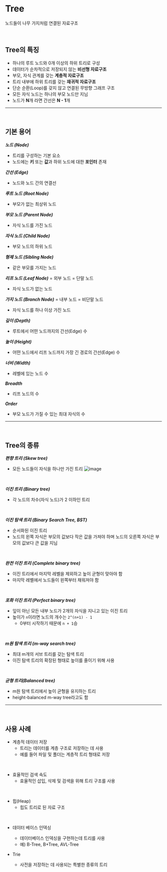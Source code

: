 # **Tree**

노드들이 나무 가지처럼 연결된 자료구조

<br>

## **Tree의 특징**

- 하나의 루트 노드와 0개 이상의 하위 트리로 구성
- 데이터가 순차적으로 저장되지 않는 **비선형 자료구조**
- 부모, 자식 관계를 갖는 **계층적 자료구조**
- 트리 내부에 하위 트리를 갖는 **재귀적 자료구조**
- 단순 순환(Loop)를 갖지 않고 연결된 무방향 그래프 구조
- 모든 자식 노드는 하나의 부모 노드만 지님
- 노드가 **N**개 라면 간선은 **N - 1**개

---

<br>

## **기본 용어**

**_노드 (Node)_**

- 트리를 구성하는 기본 요소
- 노드에는 **키** 또는 **값**과 하위 노드에 대한 **포인터** 존재

**_간선 (Edge)_**

- 노드와 노드 간의 연결선

**_루트 노드 (Root Node)_**

- 부모가 없는 최상위 노드

**_부모 노드 (Parent Node)_**

- 자식 노드를 가진 노드

**_자식 노드 (Child Node)_**

- 부모 노드의 하위 노드

**_형제 노드 (Sibling Node)_**

- 같은 부모를 가지는 노드

**_리프 노드 (Leaf Node)_** = 외부 노드 = 단말 노드

- 자식 노드가 없는 노드

**_가지 노드 (Branch Node)_** = 내부 노드 = 비단말 노드

- 자식 노드를 하나 이상 가진 노드

**_깊이 (Depth)_**

- 루트에서 어떤 노드까지의 간선(Edge) 수

**_높이 (Height)_**

- 어떤 노드에서 리프 노드까지 가장 긴 경로의 간선(Edge) 수

**_너비 (Width)_**

- 레벨에 있는 노드 수

**_Breadth_**

- 리프 노드의 수

**_Order_**

- 부모 노드가 가질 수 있는 최대 자식의 수

---

<br>

## **Tree의 종류**

**_편향 트리 (Skew tree)_**

- 모든 노드들이 자식을 하나만 가진 트리
  ![image](https://user-images.githubusercontent.com/60606025/152673327-4da388f8-da11-4b23-84fb-691daecef282.png)

<br>

**_이진 트리 (Binary tree)_**

- 각 노드의 차수(자식 노드)가 2 이하인 트리

<br>

**_이진 탐색 트리 (Binary Search Tree, BST)_**

- 순서화된 이진 트리
- 노드의 왼쪽 자식은 부모의 값보다 작은 값을 가져야 하며 노드의 오른쪽 자식은 부모의 값보다 큰 값을 지님

<br>

**_완전 이진 트리 (Complete binary tree)_**

- 이진 트리에서 마지막 레벨을 제외하고 높이 균형이 맞아야 함
- 마지막 레벨에서 노드들이 왼쪽부터 채워져야 함

<br>

**_포화 이진 트리 (Perfect binary tree)_**

- 잎이 아닌 모든 내부 노드가 2개의 자식을 지니고 있는 이진 트리
- 높이가 `n`이라면 노드의 개수는 `2^(n+1) - 1`
  - 0부터 시작하기 때문에 `n + 1`승

<br>

**_m원 탐색 트리 (m-way search tree)_**

- 최대 m개의 서브 트리를 갖는 탐색 트리
- 이진 탐색 트리의 확장된 형태로 높이를 줄이기 위해 사용

<br>

**_균형 트리(Balanced tree)_**

- m원 탐색 트리에서 높이 균형을 유지하는 트리
- height-balanced m-way tree라고도 함

---

<br>

## **사용 사례**

- 계층적 데이터 저장
  - 트리는 데이터를 계층 구조로 저장하는 데 사용
  - 예를 들어 파일 및 폴더는 계층적 트리 형태로 저장

<br>

- 효율적인 검색 속도
  - 효율적인 삽입, 삭제 및 검색을 위해 트리 구조를 사용

<br>

- 힙(Heap)
  - 힙도 트리로 된 자료 구조

<br>

- 데이터 베이스 인덱싱

  - 데이터베이스 인덱싱을 구현하는데 트리를 사용
  - 예) B-Tree, B+Tree, AVL-Tree
    <br>

- Trie
  - 사전을 저장하는 데 사용되는 특별한 종류의 트리
